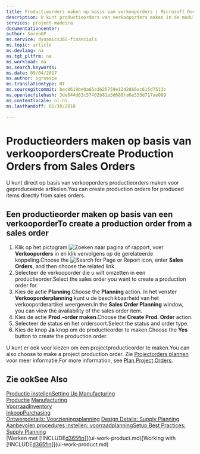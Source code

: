```yaml
---
title: Productieorders maken op basis van verkooporders | Microsoft Docs
description: U kunt productieorders van verkooporders maken in de module Verkoop & Marketing.
services: project-madeira
documentationcenter: 
author: SorenGP
ms.service: dynamics365-financials
ms.topic: article
ms.devlang: na
ms.tgt_pltfrm: na
ms.workload: na
ms.search.keywords: 
ms.date: 09/04/2017
ms.author: sgroespe
ms.translationtype: HT
ms.sourcegitcommit: bec0619be0a65e3625759e13d2866ac615d7513c
ms.openlocfilehash: 3de644d63c57402b81a3d688fa6e533d717ae089
ms.contentlocale: nl-nl
ms.lasthandoff: 01/30/2018

---
```

# <a name="create-production-orders-from-sales-orders"></a><span data-ttu-id="c6bc2-103">Productieorders maken op basis van verkooporders</span><span class="sxs-lookup"><span data-stu-id="c6bc2-103">Create Production Orders from Sales Orders</span></span>
<span data-ttu-id="c6bc2-104">U kunt direct op basis van verkooporders productieorders maken voor geproduceerde artikelen.</span><span class="sxs-lookup"><span data-stu-id="c6bc2-104">You can create production orders for produced items directly from sales orders.</span></span>  

## <a name="to-create-a-production-order-from-a-sales-order"></a><span data-ttu-id="c6bc2-105">Een productieorder maken op basis van een verkooporder</span><span class="sxs-lookup"><span data-stu-id="c6bc2-105">To create a production order from a sales order</span></span>  

1.  <span data-ttu-id="c6bc2-106">Klik op het pictogram ![Zoeken naar pagina of rapport](media/ui-search/search_small.png "pictogram Zoeken naar pagina of rapport"), voer **Verkooporders** in en klik vervolgens op de gerelateerde koppeling.</span><span class="sxs-lookup"><span data-stu-id="c6bc2-106">Choose the ![Search for Page or Report](media/ui-search/search_small.png "Search for Page or Report icon") icon, enter **Sales Orders**, and then choose the related link.</span></span>  
2.  <span data-ttu-id="c6bc2-107">Selecteer de verkooporder die u wilt omzetten in een productieorder.</span><span class="sxs-lookup"><span data-stu-id="c6bc2-107">Select the sales order you want to create a production order for.</span></span>  
3.  <span data-ttu-id="c6bc2-108">Kies de actie **Planning**.</span><span class="sxs-lookup"><span data-stu-id="c6bc2-108">Choose the **Planning** action.</span></span> <span data-ttu-id="c6bc2-109">In het venster **Verkooporderplanning** kunt u de beschikbaarheid van het verkooporderartikel weergeven.</span><span class="sxs-lookup"><span data-stu-id="c6bc2-109">In the **Sales Order Planning** window, you can view the availability of the sales order item.</span></span>  
4.  <span data-ttu-id="c6bc2-110">Kies de actie **Prod.-order maken**.</span><span class="sxs-lookup"><span data-stu-id="c6bc2-110">Choose the **Create Prod. Order** action.</span></span>  
5.  <span data-ttu-id="c6bc2-111">Selecteer de status en het ordersoort.</span><span class="sxs-lookup"><span data-stu-id="c6bc2-111">Select the status and order type.</span></span>  
6.  <span data-ttu-id="c6bc2-112">Kies de knop **Ja** knop om de productieorder te maken.</span><span class="sxs-lookup"><span data-stu-id="c6bc2-112">Choose the **Yes** button to create the production order.</span></span>

<span data-ttu-id="c6bc2-113">U kunt er ook voor kiezen om een projectproductieorder te maken.</span><span class="sxs-lookup"><span data-stu-id="c6bc2-113">You can also choose to make a project production order.</span></span> <span data-ttu-id="c6bc2-114">Zie [Projectorders plannen](production-how-to-plan-project-orders.md) voor meer informatie.</span><span class="sxs-lookup"><span data-stu-id="c6bc2-114">For more information, see [Plan Project Orders](production-how-to-plan-project-orders.md).</span></span>   

## <a name="see-also"></a><span data-ttu-id="c6bc2-115">Zie ook</span><span class="sxs-lookup"><span data-stu-id="c6bc2-115">See Also</span></span>  
[<span data-ttu-id="c6bc2-116">Productie instellen</span><span class="sxs-lookup"><span data-stu-id="c6bc2-116">Setting Up Manufacturing</span></span>](production-configure-production-processes.md)  
<span data-ttu-id="c6bc2-117">[Productie](production-manage-manufacturing.md)  </span><span class="sxs-lookup"><span data-stu-id="c6bc2-117">[Manufacturing](production-manage-manufacturing.md)  </span></span>  
[<span data-ttu-id="c6bc2-118">Voorraad</span><span class="sxs-lookup"><span data-stu-id="c6bc2-118">Inventory</span></span>](inventory-manage-inventory.md)  
[<span data-ttu-id="c6bc2-119">Inkoop</span><span class="sxs-lookup"><span data-stu-id="c6bc2-119">Purchasing</span></span>](purchasing-manage-purchasing.md)  
<span data-ttu-id="c6bc2-120">[Ontwerpdetails: Voorzieningsplanning](design-details-supply-planning.md) </span><span class="sxs-lookup"><span data-stu-id="c6bc2-120">[Design Details: Supply Planning](design-details-supply-planning.md) </span></span>  
[<span data-ttu-id="c6bc2-121">Aanbevolen procedures instellen: voorraadplanning</span><span class="sxs-lookup"><span data-stu-id="c6bc2-121">Setup Best Practices: Supply Planning</span></span>](setup-best-practices-supply-planning.md)  
<span data-ttu-id="c6bc2-122">[Werken met [!INCLUDE[d365fin](includes/d365fin_md.md)]](ui-work-product.md)</span><span class="sxs-lookup"><span data-stu-id="c6bc2-122">[Working with [!INCLUDE[d365fin](includes/d365fin_md.md)]](ui-work-product.md)</span></span>


